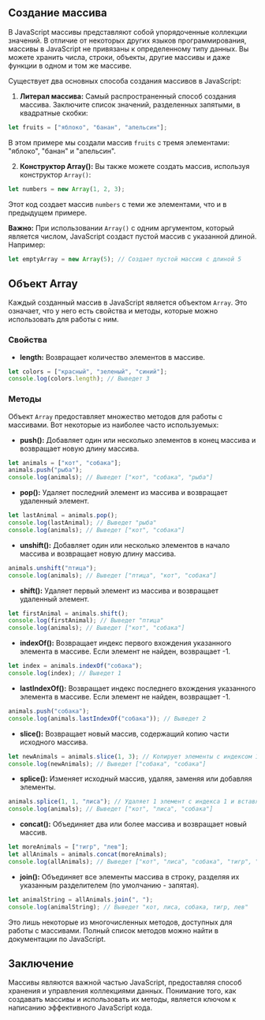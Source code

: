 ## Создание массива

В JavaScript массивы представляют собой упорядоченные коллекции значений. В отличие от некоторых других языков программирования, массивы в JavaScript не привязаны к определенному типу данных. Вы можете хранить числа, строки, объекты, другие массивы и даже функции в одном и том же массиве.

Существует два основных способа создания массивов в JavaScript:

1. **Литерал массива:** Самый распространенный способ создания массива. Заключите список значений, разделенных запятыми, в квадратные скобки:

```javascript
let fruits = ["яблоко", "банан", "апельсин"]; 
```

В этом примере мы создали массив `fruits` с тремя элементами: "яблоко", "банан" и "апельсин".

2. **Конструктор Array():** Вы также можете создать массив, используя конструктор `Array()`:

```javascript
let numbers = new Array(1, 2, 3); 
```

Этот код создает массив `numbers` с теми же элементами, что и в предыдущем примере. 

**Важно:** При использовании `Array()` с одним аргументом, который является числом, JavaScript создаст пустой массив с указанной длиной. Например:

```javascript
let emptyArray = new Array(5); // Создает пустой массив с длиной 5
```

## Объект Array

Каждый созданный массив в JavaScript является объектом `Array`. Это означает, что у него есть свойства и методы, которые можно использовать для работы с ним.

### Свойства

* **length:** Возвращает количество элементов в массиве.

```javascript
let colors = ["красный", "зеленый", "синий"];
console.log(colors.length); // Выведет 3
```

### Методы

Объект `Array` предоставляет множество методов для работы с массивами. Вот некоторые из наиболее часто используемых:

* **push():** Добавляет один или несколько элементов в конец массива и возвращает новую длину массива.

```javascript
let animals = ["кот", "собака"];
animals.push("рыба");
console.log(animals); // Выведет ["кот", "собака", "рыба"]
```

* **pop():** Удаляет последний элемент из массива и возвращает удаленный элемент.

```javascript
let lastAnimal = animals.pop();
console.log(lastAnimal); // Выведет "рыба"
console.log(animals); // Выведет ["кот", "собака"]
```

* **unshift():** Добавляет один или несколько элементов в начало массива и возвращает новую длину массива.

```javascript
animals.unshift("птица");
console.log(animals); // Выведет ["птица", "кот", "собака"]
```

* **shift():** Удаляет первый элемент из массива и возвращает удаленный элемент.

```javascript
let firstAnimal = animals.shift();
console.log(firstAnimal); // Выведет "птица"
console.log(animals); // Выведет ["кот", "собака"]
```

* **indexOf():** Возвращает индекс первого вхождения указанного элемента в массиве. Если элемент не найден, возвращает -1.

```javascript
let index = animals.indexOf("собака");
console.log(index); // Выведет 1
```

* **lastIndexOf():**  Возвращает индекс последнего вхождения указанного элемента в массиве. Если элемент не найден, возвращает -1.

```javascript
animals.push("собака"); 
console.log(animals.lastIndexOf("собака")); // Выведет 2
```

* **slice():** Возвращает новый массив, содержащий копию части исходного массива.

```javascript
let newAnimals = animals.slice(1, 3); // Копирует элементы с индексом 1 до индекса 2 (не включая 3)
console.log(newAnimals); // Выведет ["собака", "собака"]
```

* **splice():** Изменяет исходный массив, удаляя, заменяя или добавляя элементы.

```javascript
animals.splice(1, 1, "лиса"); // Удаляет 1 элемент с индекса 1 и вставляет "лиса"
console.log(animals); // Выведет ["кот", "лиса", "собака"]
```

* **concat():** Объединяет два или более массива и возвращает новый массив.

```javascript
let moreAnimals = ["тигр", "лев"];
let allAnimals = animals.concat(moreAnimals);
console.log(allAnimals); // Выведет ["кот", "лиса", "собака", "тигр", "лев"]
```

* **join():** Объединяет все элементы массива в строку, разделяя их указанным разделителем (по умолчанию - запятая).

```javascript
let animalString = allAnimals.join(", ");
console.log(animalString); // Выведет "кот, лиса, собака, тигр, лев"
```

Это лишь некоторые из многочисленных методов, доступных для работы с массивами. Полный список методов можно найти в документации по JavaScript. 

## Заключение

Массивы являются важной частью JavaScript, предоставляя способ хранения и управления коллекциями данных. Понимание того, как создавать массивы и использовать их методы, является ключом к написанию эффективного JavaScript кода.

